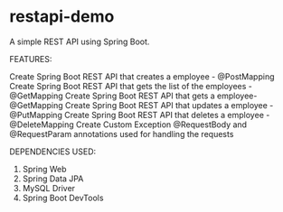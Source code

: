 # restapi-demo

A simple REST API using Spring Boot.

FEATURES:


Create Spring Boot REST API that creates a employee - @PostMapping
Create Spring Boot REST API that gets the list of the employees - @GetMapping
Create Spring Boot REST API that gets a employee- @GetMapping
Create Spring Boot REST API that updates a employee - @PutMapping
Create Spring Boot REST API that deletes a employee - @DeleteMapping
Create Custom Exception
@RequestBody and @RequestParam annotations used for handling the requests

DEPENDENCIES USED:


1. Spring Web
2. Spring Data JPA
3. MySQL Driver
4. Spring Boot DevTools
